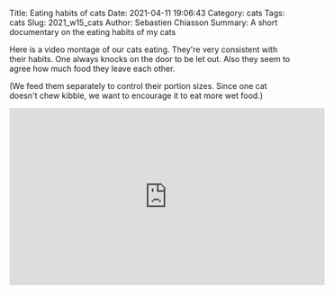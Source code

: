 Title: Eating habits of cats
Date: 2021-04-11 19:06:43
Category: cats
Tags: cats
Slug: 2021_w15_cats
Author: Sebastien Chiasson
Summary: A short documentary on the eating habits of my cats

Here is a video montage of our cats eating. They're very consistent with their habits. One always knocks on the door to be let out. Also they seem to agree how much food they leave each other.

(We feed them separately to control their portion sizes. Since one cat doesn't chew kibble, we want to encourage it to eat more wet food.)

<iframe width="560" height="315" src="https://www.youtube.com/embed/preyAnm5eaE" title="YouTube video player" frameborder="0" allow="accelerometer; autoplay; clipboard-write; encrypted-media; gyroscope; picture-in-picture" allowfullscreen></iframe>